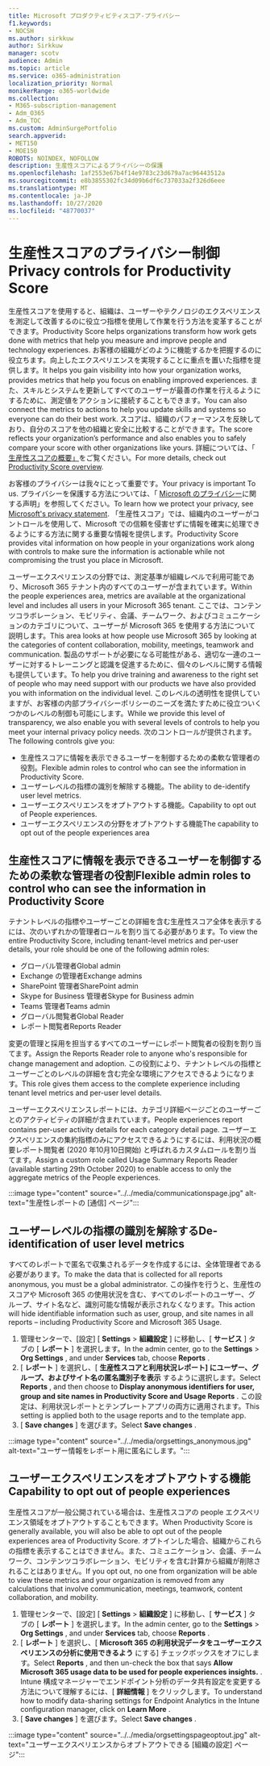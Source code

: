 ```yaml
---
title: Microsoft プロダクティビティスコア-プライバシー
f1.keywords:
- NOCSH
ms.author: sirkkuw
author: Sirkkuw
manager: scotv
audience: Admin
ms.topic: article
ms.service: o365-administration
localization_priority: Normal
monikerRange: o365-worldwide
ms.collection:
- M365-subscription-management
- Adm_O365
- Adm_TOC
ms.custom: AdminSurgePortfolio
search.appverid:
- MET150
- MOE150
ROBOTS: NOINDEX, NOFOLLOW
description: 生産性スコアによるプライバシーの保護
ms.openlocfilehash: 1af2553e67b4f14e9783c23d679a7ac96443512a
ms.sourcegitcommit: e8b3855302fc34d09b6df6c737033a2f326d6eee
ms.translationtype: MT
ms.contentlocale: ja-JP
ms.lasthandoff: 10/27/2020
ms.locfileid: "48770037"
---
```

# <a name="privacy-controls-for-productivity-score"></a><span data-ttu-id="32c89-103">生産性スコアのプライバシー制御</span><span class="sxs-lookup"><span data-stu-id="32c89-103">Privacy controls for Productivity Score</span></span>

<span data-ttu-id="32c89-104">生産性スコアを使用すると、組織は、ユーザーやテクノロジのエクスペリエンスを測定して改善するのに役立つ指標を使用して作業を行う方法を変革することができます。</span><span class="sxs-lookup"><span data-stu-id="32c89-104">Productivity Score helps organizations transform how work gets done with metrics that help you measure and improve people and technology experiences.</span></span> <span data-ttu-id="32c89-105">お客様の組織がどのように機能するかを把握するのに役立ちます。向上したエクスペリエンスを実現することに重点を置いた指標を提供します。</span><span class="sxs-lookup"><span data-stu-id="32c89-105">It helps you gain visibility into how your organization works, provides metrics that help you focus on enabling improved experiences.</span></span>  <span data-ttu-id="32c89-106">また、スキルとシステムを更新してすべてのユーザーが最善の作業を行えるようにするために、測定値をアクションに接続することもできます。</span><span class="sxs-lookup"><span data-stu-id="32c89-106">You can also connect the metrics to actions to help you update skills and systems so everyone can do their best work.</span></span> <span data-ttu-id="32c89-107">スコアは、組織のパフォーマンスを反映しており、自分のスコアを他の組織と安全に比較することができます。</span><span class="sxs-lookup"><span data-stu-id="32c89-107">The score reflects your organization’s performance and also enables you to safely compare your score with other organizations like yours.</span></span>  <span data-ttu-id="32c89-108">詳細については、「 [生産性スコアの概要」](productivity-score.md)をご覧ください。</span><span class="sxs-lookup"><span data-stu-id="32c89-108">For more details, check out [Productivity Score overview](productivity-score.md).</span></span>

<span data-ttu-id="32c89-109">お客様のプライバシーは我々にとって重要です。</span><span class="sxs-lookup"><span data-stu-id="32c89-109">Your privacy is important To us.</span></span> <span data-ttu-id="32c89-110">プライバシーを保護する方法については、「 [Microsoft のプライバシー](https://privacy.microsoft.com/privacystatement)に関する声明」を参照してください。</span><span class="sxs-lookup"><span data-stu-id="32c89-110">To learn how we protect your privacy, see [Microsoft's privacy statement](https://privacy.microsoft.com/privacystatement).</span></span> <span data-ttu-id="32c89-111">「生産性スコア」では、組織内のユーザーがコントロールを使用して、Microsoft での信頼を侵害せずに情報を確実に処理できるようにする方法に関する重要な情報を提供します。</span><span class="sxs-lookup"><span data-stu-id="32c89-111">Productivity Score provides vital information on how people in your organizations work along with controls to make sure the information is actionable while not compromising the trust you place in Microsoft.</span></span>

<span data-ttu-id="32c89-112">ユーザーエクスペリエンスの分野では、測定基準が組織レベルで利用可能であり、Microsoft 365 テナント内のすべてのユーザーが含まれています。</span><span class="sxs-lookup"><span data-stu-id="32c89-112">Within the people experiences area, metrics are available at the organizational   level and includes all users in your Microsoft 365 tenant.</span></span> <span data-ttu-id="32c89-113">ここでは、コンテンツコラボレーション、モビリティ、会議、チームワーク、およびコミュニケーションのカテゴリについて、ユーザーが Microsoft 365 を使用する方法について説明します。</span><span class="sxs-lookup"><span data-stu-id="32c89-113">This area looks at how people use Microsoft 365 by looking at the categories of content collaboration, mobility, meetings, teamwork and communication.</span></span> <span data-ttu-id="32c89-114">製品のサポートが必要になる可能性がある、適切な一連のユーザーに対するトレーニングと認識を促進するために、個々のレベルに関する情報も提供しています。</span><span class="sxs-lookup"><span data-stu-id="32c89-114">To help you drive   training and awareness  to the right set of people who may need support with our products we have also provided you with information on the  individual level.</span></span> <span data-ttu-id="32c89-115">このレベルの透明性を提供していますが、お客様の内部プライバシーポリシーのニーズを満たすために役立ついくつかのレベルの制御も可能にします。</span><span class="sxs-lookup"><span data-stu-id="32c89-115">While we provide this level of transparency, we also enable you with several levels of controls to help you meet your internal privacy policy needs.</span></span>
<span data-ttu-id="32c89-116">次のコントロールが提供されます。</span><span class="sxs-lookup"><span data-stu-id="32c89-116">The following controls give you:</span></span>

- <span data-ttu-id="32c89-117">生産性スコアに情報を表示できるユーザーを制御するための柔軟な管理者の役割。</span><span class="sxs-lookup"><span data-stu-id="32c89-117">Flexible admin roles to control who can see the information in Productivity Score.</span></span>
- <span data-ttu-id="32c89-118">ユーザーレベルの指標の識別を解除する機能。</span><span class="sxs-lookup"><span data-stu-id="32c89-118">The ability to de-identify user level metrics.</span></span>
- <span data-ttu-id="32c89-119">ユーザーエクスペリエンスをオプトアウトする機能。</span><span class="sxs-lookup"><span data-stu-id="32c89-119">Capability to opt out of People experiences.</span></span>
- <span data-ttu-id="32c89-120">ユーザーエクスペリエンスの分野をオプトアウトする機能</span><span class="sxs-lookup"><span data-stu-id="32c89-120">The capability to opt out of the people   experiences area</span></span>

## <a name="flexible-admin-roles-to-control-who-can-see-the-information-in-productivity-score"></a><span data-ttu-id="32c89-121">生産性スコアに情報を表示できるユーザーを制御するための柔軟な管理者の役割</span><span class="sxs-lookup"><span data-stu-id="32c89-121">Flexible admin roles to control who can see the information in Productivity Score</span></span>

<span data-ttu-id="32c89-122">テナントレベルの指標やユーザーごとの詳細を含む生産性スコア全体を表示するには、次のいずれかの管理者ロールを割り当てる必要があります。</span><span class="sxs-lookup"><span data-stu-id="32c89-122">To view the entire Productivity Score, including tenant-level metrics and per-user details, your role should be one of the following admin roles:</span></span>

- <span data-ttu-id="32c89-123">グローバル管理者</span><span class="sxs-lookup"><span data-stu-id="32c89-123">Global admin</span></span>
- <span data-ttu-id="32c89-124">Exchange の管理者</span><span class="sxs-lookup"><span data-stu-id="32c89-124">Exchange admins</span></span>
- <span data-ttu-id="32c89-125">SharePoint 管理者</span><span class="sxs-lookup"><span data-stu-id="32c89-125">SharePoint admin</span></span>
- <span data-ttu-id="32c89-126">Skype for Business 管理者</span><span class="sxs-lookup"><span data-stu-id="32c89-126">Skype for Business admin</span></span>
- <span data-ttu-id="32c89-127">Teams 管理者</span><span class="sxs-lookup"><span data-stu-id="32c89-127">Teams admin</span></span>
- <span data-ttu-id="32c89-128">グローバル閲覧者</span><span class="sxs-lookup"><span data-stu-id="32c89-128">Global Reader</span></span>
- <span data-ttu-id="32c89-129">レポート閲覧者</span><span class="sxs-lookup"><span data-stu-id="32c89-129">Reports Reader</span></span>

<span data-ttu-id="32c89-130">変更の管理と採用を担当するすべてのユーザーにレポート閲覧者の役割を割り当てます。</span><span class="sxs-lookup"><span data-stu-id="32c89-130">Assign the Reports Reader role to anyone who's responsible for change management and adoption.</span></span> <span data-ttu-id="32c89-131">この役割により、テナントレベルの指標とユーザーごとのレベルの詳細を含む完全な環境にアクセスできるようになります。</span><span class="sxs-lookup"><span data-stu-id="32c89-131">This role gives them access to the complete experience including tenant level metrics and per-user level details.</span></span>

<span data-ttu-id="32c89-132">ユーザーエクスペリエンスレポートには、カテゴリ詳細ページごとのユーザーごとのアクティビティの詳細が含まれています。</span><span class="sxs-lookup"><span data-stu-id="32c89-132">People experiences report contains per-user activity details for each category detail page.</span></span> <span data-ttu-id="32c89-133">ユーザーエクスペリエンスの集約指標のみにアクセスできるようにするには、利用状況の概要レポート閲覧者 (2020 年10月10日開始) と呼ばれるカスタムロールを割り当てます。</span><span class="sxs-lookup"><span data-stu-id="32c89-133">Assign a custom role called Usage Summary Reports Reader (available starting 29th October 2020) to enable access to only the aggregate metrics of the People experiences.</span></span>

:::image type="content" source="../../media/communicationspage.jpg" alt-text="生産性レポートの [通信] ページ":::

## <a name="de-identification-of-user-level-metrics"></a><span data-ttu-id="32c89-135">ユーザーレベルの指標の識別を解除する</span><span class="sxs-lookup"><span data-stu-id="32c89-135">De-identification of user level metrics</span></span>

<span data-ttu-id="32c89-136">すべてのレポートで匿名で収集されるデータを作成するには、全体管理者である必要があります。</span><span class="sxs-lookup"><span data-stu-id="32c89-136">To make the data that is collected for all reports anonymous, you must be a global administrator.</span></span> <span data-ttu-id="32c89-137">この操作を行うと、生産性のスコアや Microsoft 365 の使用状況を含む、すべてのレポートのユーザー、グループ、サイト名など、識別可能な情報が表示されなくなります。</span><span class="sxs-lookup"><span data-stu-id="32c89-137">This action will hide identifiable information such as user, group, and site names in all reports – including Productivity Score and Microsoft 365 Usage.</span></span>

1. <span data-ttu-id="32c89-138">管理センターで、[設定] [ **Settings**   >   **組織設定** ] に移動し、[ **サービス** ] タブの [ **レポート** ] を選択します。</span><span class="sxs-lookup"><span data-stu-id="32c89-138">In the admin center, go to the  **Settings**  >  **Org Settings** , and under  **Services**  tab, choose  **Reports** .</span></span>
2. <span data-ttu-id="32c89-139">[  **レポート** ] を選択し、[  **生産性スコアと利用状況レポート] にユーザー、グループ、およびサイト名の匿名識別子を表示** するように選択します。</span><span class="sxs-lookup"><span data-stu-id="32c89-139">Select  **Reports** , and then choose to  **Display anonymous identifiers for user, group and site names in Productivity Score and Usage Reports** .</span></span> <span data-ttu-id="32c89-140">この設定は、利用状況レポートとテンプレートアプリの両方に適用されます。</span><span class="sxs-lookup"><span data-stu-id="32c89-140">This setting is applied both to the usage reports and to the template app.</span></span>
3. <span data-ttu-id="32c89-141">[  **Save changes** ] を選びます。</span><span class="sxs-lookup"><span data-stu-id="32c89-141">Select  **Save changes** .</span></span>

:::image type="content" source="../../media/orgsettings_anonymous.jpg" alt-text="ユーザー情報をレポート用に匿名にします。":::

## <a name="capability-to-opt-out-of-people-experiences"></a><span data-ttu-id="32c89-143">ユーザーエクスペリエンスをオプトアウトする機能</span><span class="sxs-lookup"><span data-stu-id="32c89-143">Capability to opt out of people experiences</span></span>

<span data-ttu-id="32c89-144">生産性スコアが一般公開されている場合は、生産性スコアの people エクスペリエンス領域をオプトアウトすることもできます。</span><span class="sxs-lookup"><span data-stu-id="32c89-144">When Productivity Score is generally available, you will also be able to opt out of the people experiences area of Productivity Score.</span></span> <span data-ttu-id="32c89-145">オプトインした場合、組織からこれらの指標を表示することはできません。また、コミュニケーション、会議、チームワーク、コンテンツコラボレーション、モビリティを含む計算から組織が削除されることはありません。</span><span class="sxs-lookup"><span data-stu-id="32c89-145">If you opt out, no one from  organization will be able to view these metrics and your organization is removed from any calculations that involve communication, meetings, teamwork, content collaboration, and mobility.</span></span>

1. <span data-ttu-id="32c89-146">管理センターで、[設定] [ **Settings**   >   **組織設定** ] に移動し、[ **サービス** ] タブの [ **レポート** ] を選択します。</span><span class="sxs-lookup"><span data-stu-id="32c89-146">In the admin center, go to the  **Settings**  >  **Org Settings** , and under  **Services**  tab, choose  **Reports** .</span></span>
2. <span data-ttu-id="32c89-147">[  **レポート** ] を選択し、[  **Microsoft 365 の利用状況データをユーザーエクスペリエンスの分析に使用できるよう** にする] チェックボックスをオフにします。</span><span class="sxs-lookup"><span data-stu-id="32c89-147">Select  **Reports** , and then un-check the box that says  **Allow Microsoft 365 usage data to be used for people experiences insights.** .</span></span> <span data-ttu-id="32c89-148">Intune 構成マネージャーでエンドポイント分析のデータ共有設定を変更する方法について理解するには、[ **詳細情報** ] をクリックします。</span><span class="sxs-lookup"><span data-stu-id="32c89-148">To understand how to modify data-sharing settings for Endpoint Analytics in the Intune configuration manager, click on **Learn More** .</span></span>
3. <span data-ttu-id="32c89-149">[  **Save changes** ] を選びます。</span><span class="sxs-lookup"><span data-stu-id="32c89-149">Select  **Save changes** .</span></span>

:::image type="content" source="../../media/orgsettingspageoptout.jpg" alt-text="ユーザーエクスペリエンスからオプトアウトできる [組織の設定] ページ":::
